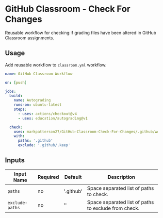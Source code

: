 # GitHub Classroom - Check For Changes

Reusable workflow for checking if grading files have been altered in GitHub Classroom assignments.

## Usage

Add reusable workflow to `classroom.yml` workflow.

```yml
name: GitHub Classroom Workflow

on: [push]

jobs:
  build:
    name: Autograding
    runs-on: ubuntu-latest
    steps:
      - uses: actions/checkout@v4
      - uses: education/autograding@v1

  check:
    uses: markpatterson27/GitHub-Classroom-Check-For-Changes/.github/workflows/change-check.yml@main
    with:
      paths: '.github'
      exclude: '.github/.keep'
```

## Inputs

| Input Name | Required | Default | Description |
|---|---|---|---|
| `paths` | no | '.github' | Space separated list of paths to check. |
| `exclude-paths` | no | '' | Space separated list of paths to exclude from check. |
